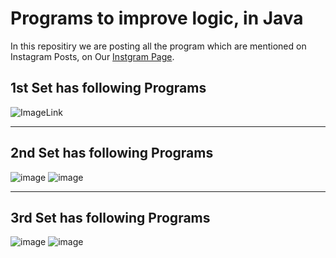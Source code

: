 # Programs to improve logic, in Java

In this repositiry we are posting all the program which are mentioned on Instagram Posts, on Our [Instgram Page](https://www.instagram.com/coding_master_0001/).

1st Set has following Programs 
---
![ImageLink](https://user-images.githubusercontent.com/49482233/225717519-dff2dfbf-1dfb-4f01-ac06-996e9d4e4751.png)

---

2nd Set has following Programs 
---
![image](https://user-images.githubusercontent.com/49482233/225935578-01f1e502-bc4c-458a-838f-2c67848aec25.png)
![image](https://user-images.githubusercontent.com/49482233/225935656-9cae3529-3f47-4226-8c92-1a386833f93f.png)

---

3rd Set has following Programs
---
![image](https://user-images.githubusercontent.com/49482233/226172857-6a200471-1735-4f89-b666-948ce9a086f5.png)
![image](https://user-images.githubusercontent.com/49482233/226172864-180ac7de-1eaa-46f3-884c-2159faad4831.png)

